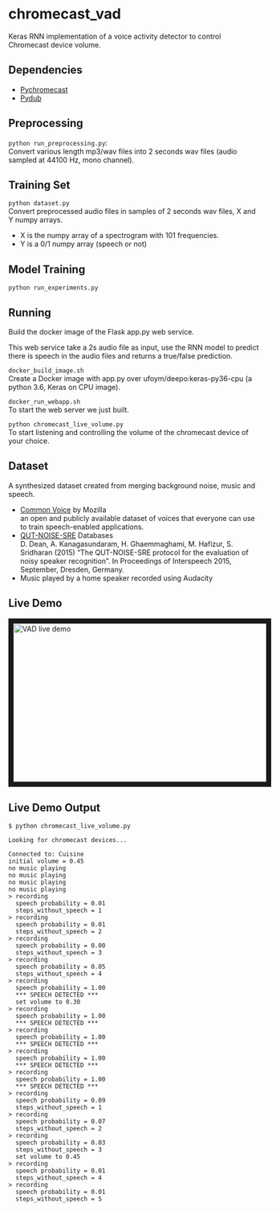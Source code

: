 # chromecast_vad
Keras RNN implementation of a voice activity detector to control Chromecast device volume.

## Dependencies
- [Pychromecast](https://github.com/balloob/pychromecast)
- [Pydub](http://pydub.com/)

## Preprocessing
```python run_preprocessing.py```:  
Convert various length mp3/wav files into 2 seconds wav files (audio sampled at 44100 Hz, mono channel).

## Training Set
```python dataset.py```  
Convert preprocessed audio files in samples of 2 seconds wav files, X and Y numpy arrays.  
- X is the numpy array of a spectrogram with 101 frequencies.  
- Y is a 0/1 numpy array (speech or not)

## Model Training 
```python run_experiments.py```

## Running
Build the docker image of the Flask app.py web service.  

This web service take a 2s audio file as input, use the RNN model to predict there is speech in the audio files and 
returns a true/false prediction.

```docker_build_image.sh```  
Create a Docker image with app.py over ufoym/deepo:keras-py36-cpu (a python 3.6, Keras on CPU image).

```docker_run_webapp.sh```  
To start the web server we just built.

```python chromecast_live_volume.py```  
To start listening and controlling the volume of the chromecast device of your choice.

## Dataset
A synthesized dataset created from merging background noise, music and speech.
- [Common Voice](https://voice.mozilla.org/en/datasets) by Mozilla  
an open and publicly available dataset of voices that everyone can use to train speech-enabled applications.
- [QUT-NOISE-SRE](https://research.qut.edu.au/saivt/databases/qut-noise-databases-and-protocols/) Databases  
D. Dean, A. Kanagasundaram, H. Ghaemmaghami, M. Hafizur, S. Sridharan (2015) “The QUT-NOISE-SRE protocol for the evaluation of noisy speaker recognition”. In Proceedings of Interspeech 2015, September, Dresden, Germany.
- Music played by a home speaker recorded using Audacity

## Live Demo
<a href="http://www.youtube.com/watch?feature=player_embedded&v=EGIYBpYSsTs" target="_blank">
<img src="http://img.youtube.com/vi/EGIYBpYSsTs/0.jpg" 
alt="VAD live demo" width="560" height="315" border="10" /></a>

## Live Demo Output
```
$ python chromecast_live_volume.py

Looking for chromecast devices...

Connected to: Cuisine
initial volume = 0.45
no music playing
no music playing
no music playing
no music playing
> recording
  speech probability = 0.01
  steps_without_speech = 1
> recording
  speech probability = 0.01
  steps_without_speech = 2
> recording
  speech probability = 0.00
  steps_without_speech = 3
> recording
  speech probability = 0.05
  steps_without_speech = 4
> recording
  speech probability = 1.00
  *** SPEECH DETECTED ***
  set volume to 0.30
> recording
  speech probability = 1.00
  *** SPEECH DETECTED ***
> recording
  speech probability = 1.00
  *** SPEECH DETECTED ***
> recording
  speech probability = 1.00
  *** SPEECH DETECTED ***
> recording
  speech probability = 1.00
  *** SPEECH DETECTED ***
> recording
  speech probability = 0.09
  steps_without_speech = 1
> recording
  speech probability = 0.07
  steps_without_speech = 2
> recording
  speech probability = 0.03
  steps_without_speech = 3
  set volume to 0.45
> recording
  speech probability = 0.01
  steps_without_speech = 4
> recording
  speech probability = 0.01
  steps_without_speech = 5
```

